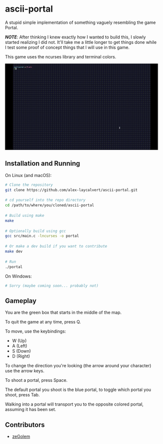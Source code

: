 # ascii-portal

A stupid simple implementation of something vaguely resembling the game Portal.

***NOTE***: After thinking I knew exactly how I wanted to build this, I slowly
started realizing I did not. It'll take me a little longer to get things done
while I test some proof of concept things that I will use in this game.

This game uses the ncurses library and terminal colors.

![ascii-portal demo GIF](./DEMO.gif)

## Installation and Running

On Linux (and macOS):

```bash
# Clone the repository
git clone https://github.com/alex-laycalvert/ascii-portal.git

# cd yourself into the repo directory
cd /path/to/where/you/cloned/ascii-portal

# Build using make
make

# Optionally build using gcc
gcc src/main.c -lncurses -o portal

# Or make a dev build if you want to contribute
make dev

# Run
./portal

```

On Windows:

```bash
# Sorry (maybe coming soon... probably not)
```

## Gameplay

You are the green box that starts in the middle of the map.

To quit the game at any time, press Q.

To move, use the keybindings:

- W (Up)
- A (Left)
- S (Down)
- D (Right)

To change the direction you're looking (the arrow around your character) use
the arrow keys.

To shoot a portal, press Space.

The default portal you shoot is the blue portal, to toggle which portal you shoot,
press Tab.

Walking into a portal will transport you to the opposite colored portal,
assuming it has been set.

## Contributors

- [zeGolem](https://github.com/zeGolem)
